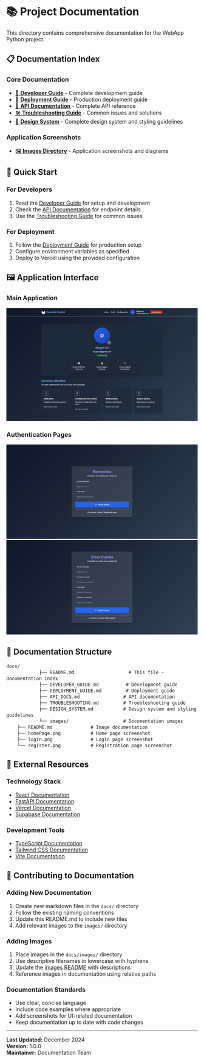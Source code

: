# 📚 Project Documentation

This directory contains comprehensive documentation for the WebApp Python project.

## 📋 Documentation Index

### **Core Documentation**
- [📖 **Developer Guide**](DEVELOPER_GUIDE.md) - Complete development guide
- [🚀 **Deployment Guide**](DEPLOYMENT_GUIDE.md) - Production deployment guide
- [🔧 **API Documentation**](API_DOCS.md) - Complete API reference
- [🛠️ **Troubleshooting Guide**](TROUBLESHOOTING.md) - Common issues and solutions
- [🎨 **Design System**](DESIGN_SYSTEM.md) - Complete design system and styling guidelines

### **Application Screenshots**
- [🖼️ **Images Directory**](images/) - Application screenshots and diagrams

## 🎯 Quick Start

### **For Developers**
1. Read the [Developer Guide](DEVELOPER_GUIDE.md) for setup and development
2. Check the [API Documentation](API_DOCS.md) for endpoint details
3. Use the [Troubleshooting Guide](TROUBLESHOOTING.md) for common issues

### **For Deployment**
1. Follow the [Deployment Guide](DEPLOYMENT_GUIDE.md) for production setup
2. Configure environment variables as specified
3. Deploy to Vercel using the provided configuration

## 🖼️ Application Interface

### **Main Application**
![Home Page Interface](images/homePage.png)

### **Authentication Pages**
![Login Form](images/login.png)
![Registration Form](images/register.png)

## 📁 Documentation Structure

```
docs/
            ├── README.md                    # This file - Documentation index
            ├── DEVELOPER_GUIDE.md          # Development guide
            ├── DEPLOYMENT_GUIDE.md         # Deployment guide
            ├── API_DOCS.md                # API documentation
            ├── TROUBLESHOOTING.md         # Troubleshooting guide
            ├── DESIGN_SYSTEM.md           # Design system and styling guidelines
            └── images/                    # Documentation images
    ├── README.md              # Image documentation
    ├── homePage.png           # Home page screenshot
    ├── login.png              # Login page screenshot
    └── register.png           # Registration page screenshot
```

## 🔗 External Resources

### **Technology Stack**
- [React Documentation](https://react.dev/)
- [FastAPI Documentation](https://fastapi.tiangolo.com/)
- [Vercel Documentation](https://vercel.com/docs)
- [Supabase Documentation](https://supabase.com/docs)

### **Development Tools**
- [TypeScript Documentation](https://www.typescriptlang.org/)
- [Tailwind CSS Documentation](https://tailwindcss.com/docs)
- [Vite Documentation](https://vitejs.dev/)

## 📝 Contributing to Documentation

### **Adding New Documentation**
1. Create new markdown files in the `docs/` directory
2. Follow the existing naming conventions
3. Update this README.md to include new files
4. Add relevant images to the `images/` directory

### **Adding Images**
1. Place images in the `docs/images/` directory
2. Use descriptive filenames in lowercase with hyphens
3. Update the [images README](images/README.md) with descriptions
4. Reference images in documentation using relative paths

### **Documentation Standards**
- Use clear, concise language
- Include code examples where appropriate
- Add screenshots for UI-related documentation
- Keep documentation up to date with code changes

---

**Last Updated:** December 2024  
**Version:** 1.0.0  
**Maintainer:** Documentation Team 